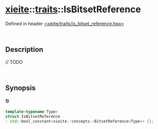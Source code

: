 # [xieite](../../xieite.md)\:\:[traits](../../traits.md)\:\:IsBitsetReference
Defined in header [<xieite/traits/is_bitset_reference.hpp>](../../../include/xieite/traits/is_bitset_reference.hpp)

&nbsp;

## Description
// TODO

&nbsp;

## Synopsis
#### 1)
```cpp
template<typename Type>
struct IsBitsetReference
: std::bool_constant<xieite::concepts::BitsetReference<Type>> {};
```
